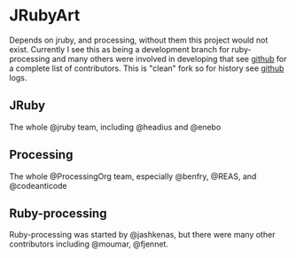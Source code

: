 # JRubyArt
Depends on jruby, and processing, without them this project would not exist. Currently I see this as being a development branch for ruby-processing and many others were involved in developing that see [github][] for a complete list of contributors. This is "clean" fork so for history see [github] logs.

## JRuby

The whole @jruby team, including @headius and @enebo

## Processing

The whole @ProcessingOrg team, especially @benfry, @REAS, and @codeanticode

## Ruby-processing

Ruby-processing was started by @jashkenas, but there were many other contributors including @moumar, @fjennet.

[github]:https://github.com/jashkenas/ruby-processing
